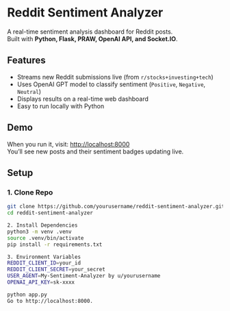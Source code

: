 # Reddit Sentiment Analyzer

A real-time sentiment analysis dashboard for Reddit posts.  
Built with **Python, Flask, PRAW, OpenAI API, and Socket.IO**.

## Features
- Streams new Reddit submissions live (from `r/stocks+investing+tech`)
- Uses OpenAI GPT model to classify sentiment (`Positive`, `Negative`, `Neutral`)
- Displays results on a real-time web dashboard
- Easy to run locally with Python

## Demo
When you run it, visit: [http://localhost:8000](http://localhost:8000)  
You’ll see new posts and their sentiment badges updating live.

## Setup

### 1. Clone Repo
```bash
git clone https://github.com/yourusername/reddit-sentiment-analyzer.git
cd reddit-sentiment-analyzer

2. Install Dependencies
python3 -m venv .venv
source .venv/bin/activate
pip install -r requirements.txt

3. Environment Variables
REDDIT_CLIENT_ID=your_id
REDDIT_CLIENT_SECRET=your_secret
USER_AGENT=My-Sentiment-Analyzer by u/yourusername
OPENAI_API_KEY=sk-xxxx

python app.py
Go to http://localhost:8000.

